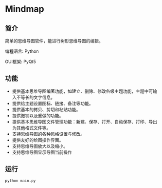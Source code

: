 # Mindmap

## 简介

简单的思维导图软件，能进行树形思维导图的编辑。

编程语言: Python

GUI框架: PyQt5



## 功能

- 提供基本思维导图编著功能，如建立、删除、修改各级主题功能，主题中可输入不等长的文字信息。
- 提供给主题设置图标、链接、备注等功能。
- 提供基本的拷贝、剪切和粘贴功能。
- 提供撤销以及重做的功能。
- 提供基本思维导图文件管理功能：新建、保存、打开、自动保存、打印、导出为其他格式文件等。
- 支持思维导图的各种风格设置与修改。
- 提供友好的绘图操作界面。
- 支持思维导图放大以及缩小。
- 支持思维导图显示导图当前操作



## 运行

```
python main.py
```





